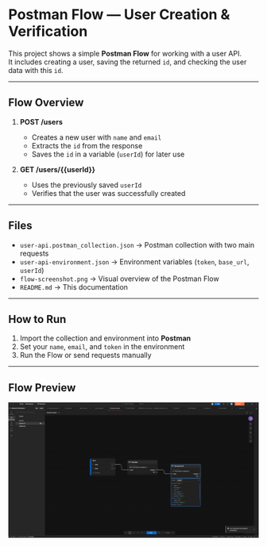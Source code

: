 # Postman Flow — User Creation & Verification

This project shows a simple **Postman Flow** for working with a user API.  
It includes creating a user, saving the returned `id`, and checking the user data with this `id`.  

---

## Flow Overview
1. **POST /users**  
   - Creates a new user with `name` and `email`  
   - Extracts the `id` from the response  
   - Saves the `id` in a variable (`userId`) for later use  

2. **GET /users/{{userId}}**  
   - Uses the previously saved `userId`  
   - Verifies that the user was successfully created  

---

## Files
- `user-api.postman_collection.json` → Postman collection with two main requests  
- `user-api-environment.json` → Environment variables (`token`, `base_url`, `userId`)  
- `flow-screenshot.png` → Visual overview of the Postman Flow  
- `README.md` → This documentation  

---

## How to Run
1. Import the collection and environment into **Postman**  
2. Set your `name`, `email`, and `token` in the environment  
3. Run the Flow or send requests manually  

---

## Flow Preview
![Flow Preview](./flow.png)
